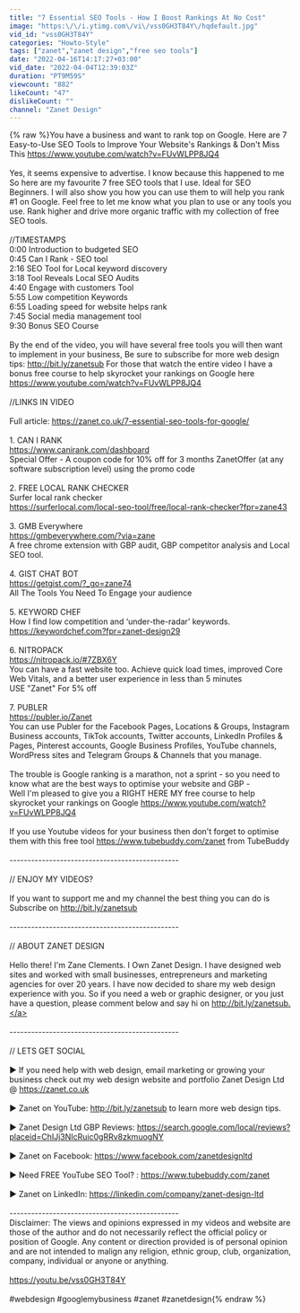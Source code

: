 ```yaml
---
title: "7 Essential SEO Tools - How I Boost Rankings At No Cost"
image: "https:\/\/i.ytimg.com\/vi\/vss0GH3T84Y\/hqdefault.jpg"
vid_id: "vss0GH3T84Y"
categories: "Howto-Style"
tags: ["zanet","zanet design","free seo tools"]
date: "2022-04-16T14:17:27+03:00"
vid_date: "2022-04-04T12:39:03Z"
duration: "PT9M59S"
viewcount: "882"
likeCount: "47"
dislikeCount: ""
channel: "Zanet Design"
---
```

{% raw %}You have a business and want to rank top on Google. Here are 7 Easy-to-Use SEO Tools to Improve Your Website's Rankings &amp; Don't Miss This <a rel="nofollow" target="blank" href="https://www.youtube.com/watch?v=FUvWLPP8JQ4">https://www.youtube.com/watch?v=FUvWLPP8JQ4</a><br /><br />Yes, it seems expensive to advertise. I know because this happened to me<br />So here are my favourite 7 free SEO tools that I use. Ideal for SEO Beginners.  I will also show you how you can use them to will help you rank #1 on Google. Feel free to let me know what you plan to use or any tools you use. Rank higher and drive more organic traffic with my collection of free SEO tools. <br /><br />//TIMESTAMPS<br />0:00 Introduction to budgeted SEO <br />0:45 Can I Rank - SEO tool<br />2:16 SEO Tool for Local keyword discovery<br />3:18 Tool Reveals Local SEO Audits<br />4:40 Engage with customers Tool<br />5:55 Low competition Keywords<br />6:55 Loading speed for website helps rank<br />7:45 Social media management tool<br />9:30 Bonus SEO Course<br /><br />By the end of the video, you will have several free tools you will then want to implement in your business, Be sure to subscribe for more web design tips: <a rel="nofollow" target="blank" href="http://bit.ly/zanetsub">http://bit.ly/zanetsub</a> For those that watch the entire video I have a bonus free course to help skyrocket your rankings on Google here <a rel="nofollow" target="blank" href="https://www.youtube.com/watch?v=FUvWLPP8JQ4">https://www.youtube.com/watch?v=FUvWLPP8JQ4</a><br /><br />//LINKS IN VIDEO<br /><br />Full article: <a rel="nofollow" target="blank" href="https://zanet.co.uk/7-essential-seo-tools-for-google/">https://zanet.co.uk/7-essential-seo-tools-for-google/</a><br /><br />1. CAN I RANK<br /><a rel="nofollow" target="blank" href="https://www.canirank.com/dashboard">https://www.canirank.com/dashboard</a> <br />Special Offer - A coupon code for 10% off for 3 months ZanetOffer  (at any software subscription level) using the promo code<br /><br />2. FREE LOCAL RANK CHECKER <br />Surfer local rank checker<br /><a rel="nofollow" target="blank" href="https://surferlocal.com/local-seo-tool/free/local-rank-checker?fpr=zane43">https://surferlocal.com/local-seo-tool/free/local-rank-checker?fpr=zane43</a><br /><br />3. GMB Everywhere<br /><a rel="nofollow" target="blank" href="https://gmbeverywhere.com/?via=zane">https://gmbeverywhere.com/?via=zane</a><br />A free chrome extension with GBP audit, GBP competitor analysis and Local SEO tool.<br /><br />4. GIST CHAT BOT<br /><a rel="nofollow" target="blank" href="https://getgist.com/?_go=zane74">https://getgist.com/?_go=zane74</a><br />All The Tools You Need To Engage your audience<br /><br />5. KEYWORD CHEF<br />How I find low competition and ‘under-the-radar’ keywords.<br /><a rel="nofollow" target="blank" href="https://keywordchef.com?fpr=zanet-design29">https://keywordchef.com?fpr=zanet-design29</a><br /><br />6. NITROPACK<br /><a rel="nofollow" target="blank" href="https://nitropack.io/#7ZBX6Y">https://nitropack.io/#7ZBX6Y</a> <br />You can have a fast website too. Achieve quick load times, improved Core Web Vitals, and a better user experience in less than 5 minutes <br />USE &quot;Zanet&quot;   For 5% off<br /> <br />7. PUBLER<br /><a rel="nofollow" target="blank" href="https://publer.io/Zanet">https://publer.io/Zanet</a><br />You can use Publer for the Facebook Pages, Locations &amp; Groups, Instagram Business accounts, TikTok accounts, Twitter accounts, LinkedIn Profiles &amp; Pages, Pinterest accounts, Google Business Profiles, YouTube channels, WordPress sites and Telegram Groups &amp; Channels that you manage.<br /><br />The trouble is Google ranking is a marathon, not a sprint - so you need to know what are the best ways to optimise your website and GBP - <br />Well I'm pleased to give you a RIGHT HERE MY free course to help skyrocket your rankings on Google <a rel="nofollow" target="blank" href="https://www.youtube.com/watch?v=FUvWLPP8JQ4">https://www.youtube.com/watch?v=FUvWLPP8JQ4</a><br /><br />If you use Youtube videos for your business then don't forget to optimise them with this free tool <a rel="nofollow" target="blank" href="https://www.tubebuddy.com/zanet">https://www.tubebuddy.com/zanet</a> from TubeBuddy<br /><br />-----------------------------------------------<br /><br />// ENJOY MY VIDEOS?<br /><br />If you want to support me and my channel the best thing you can do is Subscribe on <a rel="nofollow" target="blank" href="http://bit.ly/zanetsub">http://bit.ly/zanetsub</a> <br /><br />-----------------------------------------------<br /><br />// ABOUT ZANET DESIGN<br /><br />Hello there! I'm Zane Clements. I Own Zanet Design. I have designed web sites and worked with small businesses, entrepreneurs and marketing agencies for over 20 years. I have now decided to share my web design experience with you. So if you need a web or graphic designer, or you just have a question, please comment below and say hi on <a rel="nofollow" target="blank" href="http://bit.ly/zanetsub.">http://bit.ly/zanetsub.</a><br /><br />-----------------------------------------------<br /><br />// LETS GET SOCIAL<br /><br />► If you need help with web design, email marketing or growing your business check out my web design website and portfolio Zanet Design Ltd @ <a rel="nofollow" target="blank" href="https://zanet.co.uk">https://zanet.co.uk</a> <br /><br />► Zanet on YouTube: <a rel="nofollow" target="blank" href="http://bit.ly/zanetsub">http://bit.ly/zanetsub</a>  to learn more web design tips.<br /><br />► Zanet Design Ltd GBP Reviews:  <a rel="nofollow" target="blank" href="https://search.google.com/local/reviews?placeid=ChIJj3NIcRuic0gRRv8zkmuogNY">https://search.google.com/local/reviews?placeid=ChIJj3NIcRuic0gRRv8zkmuogNY</a><br /><br />► Zanet on Facebook: <a rel="nofollow" target="blank" href="https://www.facebook.com/zanetdesignltd">https://www.facebook.com/zanetdesignltd</a><br /><br />► Need  FREE YouTube SEO Tool? : <a rel="nofollow" target="blank" href="https://www.tubebuddy.com/zanet">https://www.tubebuddy.com/zanet</a><br /><br />► Zanet on LinkedIn: <a rel="nofollow" target="blank" href="https://linkedin.com/company/zanet-design-ltd">https://linkedin.com/company/zanet-design-ltd</a><br /><br />-----------------------------------------------<br />Disclaimer: The views and opinions expressed in my videos and website are those of the author and do not necessarily reflect the official policy or position of Google. Any content or direction provided is of personal opinion and are not intended to malign any religion, ethnic group, club, organization, company, individual or anyone or anything.<br /><br /><a rel="nofollow" target="blank" href="https://youtu.be/vss0GH3T84Y">https://youtu.be/vss0GH3T84Y</a><br /><br />#webdesign #googlemybusiness #zanet #zanetdesign{% endraw %}
